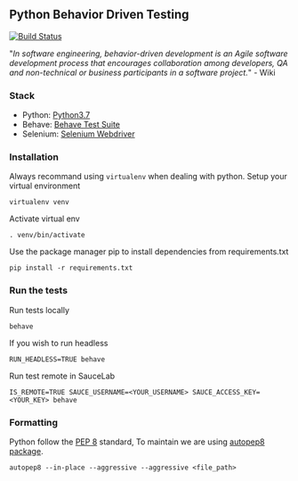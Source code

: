 ## Python Behavior Driven Testing
[![Build Status](https://travis-ci.org/rakin92/python-bdd-starter.svg?branch=master)](https://travis-ci.org/rakin92/python-bdd-starter)

"*In software engineering, behavior-driven development is an Agile software development process that encourages collaboration among developers, QA and non-technical or business participants in a software project.*" - Wiki

### Stack
* Python: [Python3.7](https://www.python.org/)
* Behave: [Behave Test Suite](https://behave.readthedocs.io/en/latest/)
* Selenium: [Selenium Webdriver](https://www.webmd.com/a-to-z-guides/supplement-guide-selenium#1)

### Installation
Always recommand using `virtualenv` when dealing with python.
Setup your virtual environment

```
virtualenv venv
```

Activate virtual env

```
. venv/bin/activate
```

Use the package manager pip to install dependencies from requirements.txt

```
pip install -r requirements.txt
```

### Run the tests

Run tests locally

```
behave
```

If you wish to run headless
```
RUN_HEADLESS=TRUE behave
```

Run test remote in SauceLab
```
IS_REMOTE=TRUE SAUCE_USERNAME=<YOUR_USERNAME> SAUCE_ACCESS_KEY=<YOUR_KEY> behave
```

### Formatting
Python follow the [PEP 8](https://www.python.org/dev/peps/pep-0008/) standard, To maintain we are using [autopep8 package](https://pypi.org/project/autopep8/).

```
autopep8 --in-place --aggressive --aggressive <file_path>
```